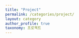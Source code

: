 ```yaml
---
title: "Project"
permalink: /categories/project/
layout: category
author_profile: true
taxonomy: 프로젝트
---
```

